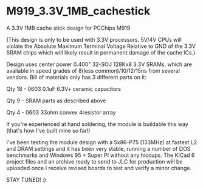 # M919_3.3V_1MB_cachestick
A 3.3V 1MB cache stick design for PCChips M919

(This design is only to be used with 3.3V processors. 5V/4V CPUs will violate the Absolute Maximum Terminal Voltage Relative to GND of the 3.3V SRAM chips which will likely result in permanent damage of the cache ICs.)

Design uses center power 0.400" 32-SOJ 128Kx8 3.3V SRAMs, which are available in speed grades of 8(less common)/10/12/15ns from several vendors. Bill of materials only has 3 different parts on it:

  Qty 18 - 0603 0.1uF 6.3V+ ceramic capacitors
  
  Qty 9 - SRAM parts as described above
  
  Qty 4 - 0603 33ohm convex 4resistor array
  
If you're experienced at hand soldering, the module is buildable this way (that's how I've built mine so far!)

I've been testing the module design with a 5x86-P75 (133MHz) at fastest L2 and DRAM settings and it has been very stable, running a number of DOS benchmarks and Windows 95 + Super PI without any hiccups. The KiCad 6 project files and an archive ready to send to JLC for production will be uploaded once I receive revised boards to test and verify a minor change.

STAY TUNED! :)
